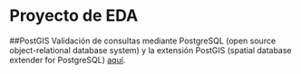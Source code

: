 # Proyecto de EDA

##PostGIS
Validación de consultas mediante PostgreSQL (open source object-relational database system) y la extensión PostGIS (spatial database extender for PostgreSQL) [aquí](https://github.com/fabriziofranco/spatial-data-structures-project/blob/main/consultasMediantePostGIS/README.md).
 
